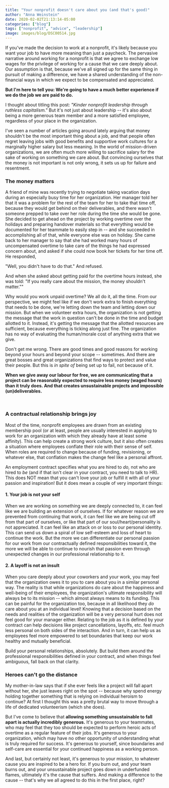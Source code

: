 ```yaml
---
title: "Your nonprofit doesn't care about you (and that's good)"
author: "Anna Weinstein"
date: 2020-02-02T21:13:14-05:00
categories: ["blog"]
tags: ["nonprofit", "advice", "leadership"]
image: images/blog/DSC00514.jpg
---
```

If you've made the decision to work at a nonprofit, it's likely because you want your job to have more meaning than just a paycheck. The pervasive narrative around working for a nonprofit is that we agree to exchange low wages for the privilege of working for a cause that we care deeply about. Our assumption is that, because we've all signed up for the same thing in pursuit of making a difference, we have a shared understanding of the non-financial ways in which we expect to be compensated and appreciated. 

**But I'm here to tell you: We're going to have a much better experience if we do the job we are paid to do.**

I thought about titling this post: *"Kinder nonprofit leadership through ruthless capitalism."*  But it's not just about leadership -- it's also about being a more generous team member and a more satisfied employee, regardless of your place in the organization.

I've seen a number of articles going around lately arguing that money shouldn't be the most important thing about a job, and that people often regret leaving jobs with good benefits and supportive work cultures for a marginally higher salary but less meaning. In the world of mission-driven organizations, we are often much more willing to sacrifice salary for the sake of working on something we care about. But convincing ourselves that the money is not important is not only wrong, it sets us up for failure and resentment.
<br>

### The money matters

A friend of mine was recently trying to negotiate taking vacation days during an especially busy time for her organization. Her manager told her that it was a problem for the rest of the team for her to take that time off, because they would get behind on their deliverables, and there wasn't someone prepped to take over her role during the time she would be gone. She decided to get ahead on the project by working overtime over the holidays and preparing handover materials so that everything would be documented for her teammate to easily step in -- and she succeeded in accomplishing all of that, while everyone else was on holiday. She came back to her manager to say that she had worked many hours of uncompensated overtime to take care of the things he had expressed concern about, and asked if she could now book her tickets for her time off. He responded,

"Well, you didn't have to do that." And refused.

And when she asked about getting paid for the overtime hours instead, she was told: "If you really care about the mission, the money shouldn't matter.""

Why would you work unpaid overtime? We all do it, all the time. From our perspective, we might feel like if we don't work extra to finish everything that needs to be done, we're letting down the team and letting down our mission. But when we volunteer extra hours, the organization is not getting the message that the work in question can't be done in the time and budget allotted to it. Instead, it's getting the message that the allotted resources are sufficient, because everything is ticking along just fine. The organization has no way of evaluating the human/morale cost of anything extra that we give.

Don't get me wrong. There are good times and good reasons for working beyond your hours and beyond your scope -- sometimes. And there are great bosses and great organizations that find ways to protect and value their people. But this is *in spite of* being set up to fail, not because of it.

**When we give away our labour for free, we are communicating that a project can be reasonably expected to require less money (waged hours) than it truly does. And that creates unsustainable projects and impossible (un)deliverables.**

<br>

### A contractual relationship brings joy

Most of the time, nonprofit employees are drawn from an existing membership pool (or at least, people are usually interested in applying to work for an organization with which they already have at least some affinity). This can help create a strong work culture, but it also often creates a situation where employees conflate their role with their sense of self. When roles are required to change because of funding, revisioning, or whatever else, that conflation makes the change feel like a personal affront. 

An employment contract specifies what you are hired to *do,* not who are hired to *be* (and if that isn't clear in your contract, you need to talk to HR). This does NOT mean that you can't love your job or fulfill it with all of your passion and inspiration! But it does mean a couple of very important things:

#### 1. Your job is not your self

When we are working on something we are deeply connected to, it can feel like we are building an extension of ourselves. If for whatever reason we are prevented from continuing that work, it can feel like we are being cut off from that part of ourselves, or like that part of our soul/heart/personality is not appreciated. It can feel like an attack on or loss to our personal identity. This can send us down a spiral of low self-esteem and loss of heart to continue the work. But the more we can differentiate our personal passion for our work from our contractually defined responsibilities toward it, the more we will be able to continue to nourish that passion even through unexpected changes in our professional relationship to it.

#### 2. A layoff is not an insult  

When you care deeply about your coworkers and your work, you may feel that the organization owes it to you to care about you in a similar personal way. The reality is that while organizations do care about the happiness and well-being of their employees, the organization's ultimate responsibility will always be to its mission -- which almost always means to its funding. This can be painful for the organization too, because in all likelihood they *do* care about you at an individual level! Knowing that a decision based on the needs and realities of the organization will be a very personal hurt does not feel good for your manager either. Relating to the job as it is defined by your contract can help decisions like project cancellations, layoffs, etc. feel much less personal on both sides of the interaction. And in turn, it can help us as employees feel more empowered to set boundaries that keep our work healthy and mutually beneficial.
<br>

Build your personal relationships, absolutely. But build them around the professional responsibilities defined in your contract, and when things feel ambiguous, fall back on that clarity.
<br>

### Heroes can't go the distance

My mother-in-law says that if she ever feels like a project will fall apart without her, she just leaves right on the spot -- because why spend energy holding together something that is relying on individual heroism to continue? At first I thought this was a pretty brutal way to move through a life of dedicated volunteerism (which she does).

But I've come to believe that <b>allowing something unsustainable to fall apart is actually incredibly generous.</b> It's generous to your teammates, who may feel that they too should be expected to perform heroic acts of overtime as a regular feature of their jobs. It's generous to your organization, which may have no other opportunity of understanding what is truly required for success. It's generous to yourself, since boundaries and self-care are essential for your continued happiness as a working person.

And last, but certainly not least, it's generous to your mission, to whatever cause you are inspired to be a hero for. If you burn out, and your team burns out, and your unsustainable project goes down in underfunded flames, ultimately it's the cause that suffers. And making a difference to the cause -- that's why we all agreed to do this in the first place, right?